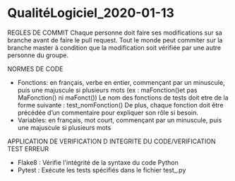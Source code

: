 # QualitéLogiciel_2020-01-13

REGLES DE COMMIT 
Chaque personne doit faire ses modifications sur sa branche avant de faire le pull request. 
Tout le monde peut commiter sur la branche master à condition que la modification soit vérifiée par une autre personne du groupe.

NORMES DE CODE 
- Fonctions: en français, verbe en entier, commençant par un minuscule, puis une majuscule si plusieurs mots (ex : maFonction()et pas MaFonction() ni maFonct())
Le nom des fonctions de tests doit etre de la forme suivante : test_nomFonction()
De plus, chaque fonction doit être précédée d’un commentaire pour expliquer son rôle si besoin.
- Variables: en français, mot court, commençant par un minuscule, puis une majuscule si plusieurs mots 

APPLICATION DE VERIFICATION D INTEGRITE DU CODE/VERIFICATION TEST ERREUR 
- Flake8 : Vérifie l'intégrité de la syntaxe du code Python
- Pytest : Exécute les tests spécifiés dans le fichier test_.py
